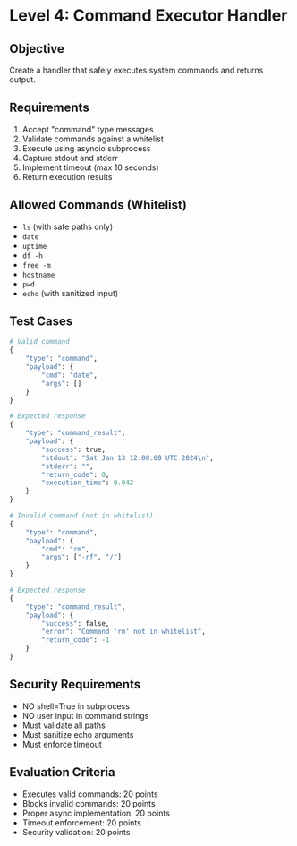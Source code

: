 # Level 4: Command Executor Handler

## Objective
Create a handler that safely executes system commands and returns output.

## Requirements
1. Accept "command" type messages
2. Validate commands against a whitelist
3. Execute using asyncio subprocess
4. Capture stdout and stderr
5. Implement timeout (max 10 seconds)
6. Return execution results

## Allowed Commands (Whitelist)
- `ls` (with safe paths only)
- `date`
- `uptime`
- `df -h`
- `free -m`
- `hostname`
- `pwd`
- `echo` (with sanitized input)

## Test Cases
```python
# Valid command
{
    "type": "command",
    "payload": {
        "cmd": "date",
        "args": []
    }
}

# Expected response
{
    "type": "command_result",
    "payload": {
        "success": true,
        "stdout": "Sat Jan 13 12:00:00 UTC 2024\n",
        "stderr": "",
        "return_code": 0,
        "execution_time": 0.042
    }
}

# Invalid command (not in whitelist)
{
    "type": "command",
    "payload": {
        "cmd": "rm",
        "args": ["-rf", "/"]
    }
}

# Expected response
{
    "type": "command_result",
    "payload": {
        "success": false,
        "error": "Command 'rm' not in whitelist",
        "return_code": -1
    }
}
```

## Security Requirements
- NO shell=True in subprocess
- NO user input in command strings
- Must validate all paths
- Must sanitize echo arguments
- Must enforce timeout

## Evaluation Criteria
- Executes valid commands: 20 points
- Blocks invalid commands: 20 points
- Proper async implementation: 20 points
- Timeout enforcement: 20 points
- Security validation: 20 points